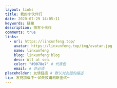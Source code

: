 ```yaml
---
layout: links
title: 我的小伙伴们
date: 2020-07-29 14:05:11
keywords: 链接
description: 博客小伙伴
comments: true
links:
  - url: https://linxunfeng.top/
    avatar: https://linxunfeng.top/img/avatar.jpg
    name: linxunfeng
    blog: linxunfeng'blog
    desc: All at sea.
    color: "#0078e7" # 代表色
    email: # 非必须
placeholder: 友情链接 # 默认对友链的描述
tip: 友链加载中～如失败请刷新重试～
---
```

